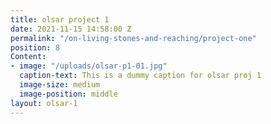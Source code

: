 ```yaml
---
title: olsar project 1
date: 2021-11-15 14:58:00 Z
permalink: "/on-living-stones-and-reaching/project-one"
position: 8
Content:
- image: "/uploads/olsar-p1-01.jpg"
  caption-text: This is a dummy caption for olsar proj 1
  image-size: medium
  image-position: middle
layout: olsar-1
---
```


